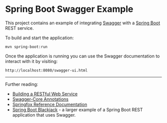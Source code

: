 # Spring Boot Swagger Example

This project contains an example of integrating [Swagger](http://swagger.io/) with a [Spring Boot](http://docs.spring.io/spring-boot/docs/current-SNAPSHOT/reference/htmlsingle/) REST service.

To build and start the application:

```
mvn spring-boot:run
```

Once the application is running you can use the Swagger documentation to interact with it by visiting:

```
http://localhost:8080/swagger-ui.html
```

---

Further reading:

* [Building a RESTful Web Service](https://spring.io/guides/gs/rest-service/)
* [Swagger-Core Annotations](https://github.com/swagger-api/swagger-core/wiki/Annotations-1.5.X)
* [Springfox Reference Documentation](http://springfox.github.io/springfox/docs/snapshot/)
* [Spring Boot Blackjack](https://github.com/s-webber/spring-boot-blackjack) - a larger example of a Spring Boot REST application that uses Swagger.

